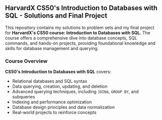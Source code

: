 ## HarvardX CS50's Introduction to Databases with SQL - Solutions and Final Project

This repository contains my solutions to problem sets and my final project for **HarvardX's CS50 course: Introduction to Databases with SQL**. The course offers a comprehensive dive into database concepts, SQL commands, and hands-on projects, providing foundational knowledge and skills for database management and querying.

###  Course Overview
**CS50's Introduction to Databases with SQL** covers:
- Relational databases and SQL syntax
- Data querying, creation, updating, and deletion
- Advanced querying techniques, including `JOIN`s, `GROUP BY`, and subqueries
- Indexing and performance optimization
- Database design principles and data normalization
- Real-world projects to reinforce concepts
